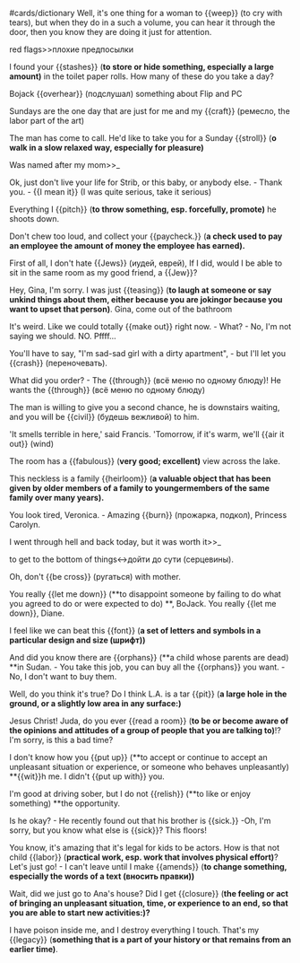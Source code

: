 #cards/dictionary 
Well, it's one thing for a woman to {{weep}} (to cry with tears), but when they do in a such a volume, you can hear it through the door, then you know they are doing it just for attention.

red flags>>плохие предпосылки 

l found your {{stashes}} (**to store or hide something, especially a large amount)** in the toilet paper rolls. How many of these do you take a day? <!--SR:!2024-01-12,11,275-->

Bojack {{overhear}} (подслушал) something about Flip and PC

Sundays are the one day that are just for me and my {{craft}} (ремесло, the labor part of the art) <!--SR:!2024-01-08,7,255-->

The man has come to call. He'd like to take you for a Sunday {{stroll}} (**o walk in a slow relaxed way, especially for pleasure)** 

Was named after my mom>>_ 

Ok, just don't live your life for Strib, or this baby, or anybody else. - Thank you. - {{I mean it}} (I was quite serious, take it serious) 

Everything I {{pitch}} (**to throw something, esp. forcefully, promote)** he shoots down. <!--SR:!2024-01-08,9,274-->

Don't chew too loud, and collect your {{paycheck.}} (**a check used to pay an employee the amount of money the employee has earned).** <!--SR:!2024-01-08,15,290--> 

First of all, I don't hate {{Jews}} (иудей, еврей), If I did, would I be able to sit in the same room as my good friend, a {{Jew}}? <!--SR:!2024-01-07,4,280!2000-01-01,1,250-->

Hey, Gina, I'm sorry. I was just {{teasing}} (**to laugh at someone or say unkind things about them, either because you are jokingor because you want to upset that person)**. Gina, come out of the bathroom

It's weird. Like we could totally {{make out}} right now. - What? - No, I'm not saying we should. NO. Pffff...

You'll have to say, "I'm sad-sad girl with a dirty apartment", - but I'll let you {{crash}} (переночевать). <!--SR:!2024-01-10,9,275-->

What did you order? - The {{through}} (всё меню по одному блюду)! He wants the {{through}} (всё меню по одному блюду)

The man is willing to give you a second chance, he is downstairs waiting, and you will be {{civil}} (будешь вежливой) to him.

'It smells terrible in here,' said Francis. 'Tomorrow, if it's warm, we'll {{air it out}} (wind) 

The room has a {{fabulous}} (**very good; excellent)** view across the lake. <!--SR:!2024-01-05,3,260-->

This neckless is a family {{heirloom}} (**a valuable object that has been given by older members of a family to youngermembers of the same family over many years).** 

You look tired, Veronica. - Amazing {{burn}} (прожарка, подкол), Princess Carolyn. 

I went through hell and back today, but it was worth it>>_

to get to the bottom of things↔дойти до сути (серцевины). 

Oh, don't {{be cross}} (ругаться) with mother.

You really {{let me down}} (**to disappoint someone by failing to do what you agreed to do or were expected to do) **, BoJack. You really {{let me down}}, Diane.

I feel like we can beat this {{font}} (**a set of letters and symbols in a particular design and size (шрифт))** 

And did you know there are {{orphans}} (**a child whose parents are dead) **in Sudan. - You take this job, you can buy all the {{orphans}} you want. - No, I don't want to buy them. 

Well, do you think it's true? Do I think L.A. is a tar {{pit}} (**a large hole in the ground, or a slightly low area in any surface:)** 

Jesus Christ! Juda, do you ever {{read a room}} (**to be or become aware of the opinions and attitudes of a group of people that you are talking to)**!? I'm sorry, is this a bad time?

I don't know how you {{put up}} (**to accept or continue to accept an unpleasant situation or experience, or someone who behaves unpleasantly) **{{wit}}h me. I didn't {{put up with}} you.

I'm good at driving sober, but I do not {{relish}} (**to like or enjoy something) **the opportunity. <!--SR:!2024-01-08,4,282--> 

Is he okay? - He recently found out that his brother is {{sick.}} -Oh, I'm sorry, but you know what else is {{sick}}? This floors! <!--SR:!2000-01-01,1,250!2024-01-07,4,280-->

You know, it's amazing that it's legal for kids to be actors. How is that not child {{labor}} (**practical work, esp. work that involves physical effort)**?
Let's just go! - I can't leave until I make {{amends}} (**to change something, especially the words of a text (вносить правки))** <!--SR:!2024-01-08,4,282!2000-01-01,1,250--> 

Wait, did we just go to Ana's house? Did I get {{closure}} (**the feeling or act of bringing an unpleasant situation, time, or experience to an end, so that you are able to start new activities:)?** 

I have poison inside me,  and I destroy everything I touch. That's my {{legacy}} (**something that is a part of your history or that remains from an earlier time)**.